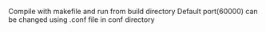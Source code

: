 Compile with makefile and run from build directory
Default port(60000) can be changed using .conf file in conf directory
